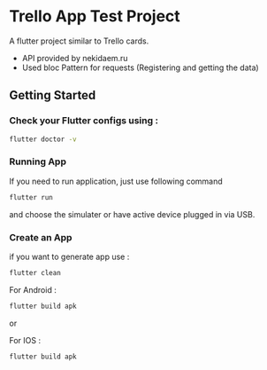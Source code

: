 # Trello App Test Project

A flutter project similar to Trello cards.

- API provided by nekidaem.ru
- Used bloc Pattern for requests (Registering and getting the data)


## Getting Started

### Check your Flutter configs using :

```bash
flutter doctor -v
```

### Running App

If you need to run application, just use following command

```bash
flutter run
```
and choose the simulater or have active device plugged in via USB.

### Create an App

if you want to generate app use :

```bash
flutter clean
```

For Android :

```bash
flutter build apk
```
or

For IOS : 

```bash
flutter build apk
```

